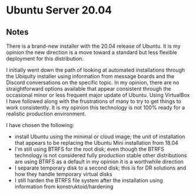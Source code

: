 # Ubuntu Server 20.04

## Notes

There is a brand-new installer with the 20.04 release of Ubuntu. It is my opinion the new direction is a move toward a standard but less flexible deployment for this distribution. 

I initially went down the path of looking at automated installations through the Ubiquity installer using information from message boards and the Discord conversations on the specific topic. In my opinion, there are no straightforward options available that appear consistent through the occasional minor or less frequent major update of Ubuntu. Using VirtualBox I have followed along with the frustrations of many to try to get things to work consistently. It is my opinion this technology is not 100% ready for a realistic production environment.

I have chosen the following:

-  install Ubuntu using the minimal or cloud image; the unit of installation that appears to be replacing the Ubuntu Mini installation from 18.04
-  I'm still using BTRFS for the root disk; even though the BTRFS technology is not considered fully production stable other distributions are using BTRFS as a default in my opinion it is a worthwhile direction
-  I separate temporary disk to a second disk; this is for DR solutions and how they handle temporary virtual disks
-  I still harden the BTRFS file system after the installation using information from konstruktoid/hardening



